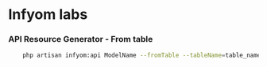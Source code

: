 # Infyom labs

### API Resource Generator - From table
```bash
    php artisan infyom:api ModelName --fromTable --tableName=table_name
```